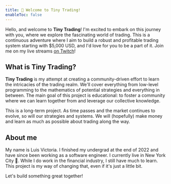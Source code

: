 ```yaml
---
title: 💜 Welcome to Tiny Trading!
enableToc: false
---
```

Hello, and welcome to **Tiny Trading**! I'm excited to embark on this journey with you, where we explore the fascinating world of trading. This is a continuous adventure where I aim to build a robust and profitable trading system starting with $5,000 USD, and I'd love for you to be a part of it. Join me on my live streams [on Twitch](https://www.twitch.tv/tinytrading)!

## What is Tiny Trading?
**Tiny Trading** is my attempt at creating a community-driven effort to learn the intricacies of the trading realm. We'll cover everything from low-level programming to the mathematics of potential strategies and everything in between. The main goal of this project is educational: to foster a community where we can learn together from and leverage our collective knowledge.

This is a long-term project. As time passes and the market continues to evolve, so will our strategies and systems. We will (hopefully) make money and learn as much as possible about trading along the way.

## About me
My name is Luis Victoria. I finished my undergrad at the end of 2022 and have since been working as a software engineer. I currently live in New York City 🗽. While I do work in the financial industry, I still have much to learn. This project is my way of changing that, even if it's just a little bit.

Let's build something great together!